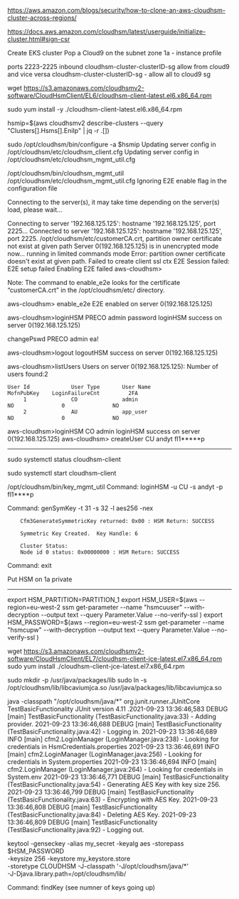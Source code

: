 
https://aws.amazon.com/blogs/security/how-to-clone-an-aws-cloudhsm-cluster-across-regions/


https://docs.aws.amazon.com/cloudhsm/latest/userguide/initialize-cluster.html#sign-csr



Create EKS cluster
Pop a Cloud9 on the subnet zone 1a - instance profile

ports 2223-2225   inbound cloudhsm-cluster-clusterID-sg allow from cloud9 and vice versa
cloudhsm-cluster-clusterID-sg - allow all to cloud9 sg


wget https://s3.amazonaws.com/cloudhsmv2-software/CloudHsmClient/EL6/cloudhsm-client-latest.el6.x86_64.rpm

sudo yum install -y ./cloudhsm-client-latest.el6.x86_64.rpm

hsmip=$(aws cloudhsmv2 describe-clusters --query "Clusters[].Hsms[].EniIp" | jq -r .[])

sudo /opt/cloudhsm/bin/configure -a $hsmip
<output>
Updating server config in /opt/cloudhsm/etc/cloudhsm_client.cfg
Updating server config in /opt/cloudhsm/etc/cloudhsm_mgmt_util.cfg


/opt/cloudhsm/bin/cloudhsm_mgmt_util /opt/cloudhsm/etc/cloudhsm_mgmt_util.cfg
<output>
Ignoring E2E enable flag in the configuration file

Connecting to the server(s), it may take time
depending on the server(s) load, please wait...

Connecting to server '192.168.125.125': hostname '192.168.125.125', port 2225...
Connected to server '192.168.125.125': hostname '192.168.125.125', port 2225.
/opt/cloudhsm/etc/customerCA.crt,
partition owner certificate not exist at given path
Server 0(192.168.125.125) is in unencrypted mode now...
running in limited commands mode
Error: partition owner certificate doesn't exist at given path.
Failed to create client ssl ctx
E2E Session failed: E2E setup failed
Enabling E2E failed
aws-cloudhsm> 


Note:
The command to enable_e2e looks for the certificate “customerCA.crt” in the /opt/cloudhsm/etc/ directory.

aws-cloudhsm> enable_e2e
E2E enabled on server 0(192.168.125.125)

aws-cloudhsm>loginHSM PRECO admin password
loginHSM success on server 0(192.168.125.125)

changePswd PRECO admin <newpw>   ea!

aws-cloudhsm>logout
logoutHSM success on server 0(192.168.125.125)

aws-cloudhsm>listUsers
Users on server 0(192.168.125.125):
Number of users found:2

    User Id             User Type       User Name                          MofnPubKey    LoginFailureCnt         2FA
         1              CO              admin                                    NO               0               NO
         2              AU              app_user                                 NO               0               NO

aws-cloudhsm>loginHSM CO admin <newpw>
loginHSM success on server 0(192.168.125.125)
aws-cloudhsm> createUser CU andyt fl1*****p 


-----------------

 

sudo systemctl status cloudhsm-client

sudo systemctl start cloudhsm-client

/opt/cloudhsm/bin/key_mgmt_util
Command: loginHSM -u CU -s andyt -p fl1****p

Command: genSymKey -t 31 -s 32 -l aes256 -nex


        Cfm3GenerateSymmetricKey returned: 0x00 : HSM Return: SUCCESS

        Symmetric Key Created.  Key Handle: 6

        Cluster Status:
        Node id 0 status: 0x00000000 : HSM Return: SUCCESS

Command: exit


Put HSM on 1a private

------


export HSM_PARTITION=PARTITION_1
export HSM_USER=$(aws --region=eu-west-2 ssm get-parameter --name "hsmcuuser" --with-decryption --output text --query Parameter.Value  --no-verify-ssl  )
export HSM_PASSWORD=$(aws --region=eu-west-2 ssm get-parameter --name "hsmcupw" --with-decryption --output text --query Parameter.Value  --no-verify-ssl  )


wget https://s3.amazonaws.com/cloudhsmv2-software/CloudHsmClient/EL7/cloudhsm-client-jce-latest.el7.x86_64.rpm
sudo yum install ./cloudhsm-client-jce-latest.el7.x86_64.rpm

sudo mkdir -p /usr/java/packages/lib
sudo ln -s /opt/cloudhsm/lib/libcaviumjca.so /usr/java/packages/lib/libcaviumjca.so


java -classpath "/opt/cloudhsm/java/*" org.junit.runner.JUnitCore TestBasicFunctionality
<output>
JUnit version 4.11
.2021-09-23 13:36:46,583 DEBUG [main] TestBasicFunctionality (TestBasicFunctionality.java:33) - Adding provider.
2021-09-23 13:36:46,688 DEBUG [main] TestBasicFunctionality (TestBasicFunctionality.java:42) - Logging in.
2021-09-23 13:36:46,689 INFO  [main] cfm2.LoginManager (LoginManager.java:238) - Looking for credentials in HsmCredentials.properties
2021-09-23 13:36:46,691 INFO  [main] cfm2.LoginManager (LoginManager.java:256) - Looking for credentials in System.properties
2021-09-23 13:36:46,694 INFO  [main] cfm2.LoginManager (LoginManager.java:264) - Looking for credentials in System.env
2021-09-23 13:36:46,771 DEBUG [main] TestBasicFunctionality (TestBasicFunctionality.java:54) - Generating AES Key with key size 256.
2021-09-23 13:36:46,799 DEBUG [main] TestBasicFunctionality (TestBasicFunctionality.java:63) - Encrypting with AES Key.
2021-09-23 13:36:46,808 DEBUG [main] TestBasicFunctionality (TestBasicFunctionality.java:84) - Deleting AES Key.
2021-09-23 13:36:46,809 DEBUG [main] TestBasicFunctionality (TestBasicFunctionality.java:92) - Logging out.



keytool -genseckey -alias my_secret -keyalg aes -storepass $HSM_PASSWORD \
        -keysize 256 -keystore my_keystore.store \
        -storetype CLOUDHSM -J-classpath '-J/opt/cloudhsm/java/*' \
        -J-Djava.library.path=/opt/cloudhsm/lib/






Command: findKey 
(see numner of keys going up)

